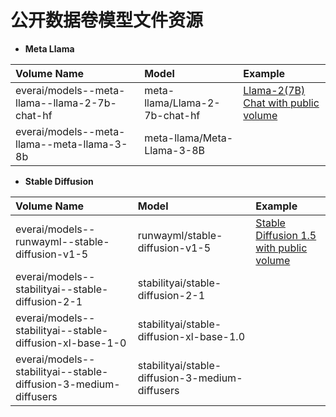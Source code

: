 # 公开数据卷模型文件资源

* **Meta Llama**
  
|Volume Name |Model|Example|
|:-------------- |:--------------|:--------------|
|everai/models--meta-llama--llama-2-7b-chat-hf| meta-llama/Llama-2-7b-chat-hf|[Llama-2(7B) Chat with public volume](https://github.com/everai-example/llama2-7b-chat-with-public-volume)|                    
|everai/models--meta-llama--meta-llama-3-8b  |meta-llama/Meta-Llama-3-8B ||

* **Stable Diffusion**

|Volume Name |Model|Example|
|:-------------- |:--------------|:--------------|
|everai/models--runwayml--stable-diffusion-v1-5 | runwayml/stable-diffusion-v1-5 |[Stable Diffusion 1.5 with public volume](https://github.com/everai-example/stable-diffusion-v1-5-with-public-volume)|
|everai/models--stabilityai--stable-diffusion-2-1| stabilityai/stable-diffusion-2-1 ||
|everai/models--stabilityai--stable-diffusion-xl-base-1-0 |stabilityai/stable-diffusion-xl-base-1.0||
|everai/models--stabilityai--stable-diffusion-3-medium-diffusers|stabilityai/stable-diffusion-3-medium-diffusers||
